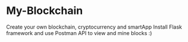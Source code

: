# My-Blockchain
Create your own blockchain, cryptocurrency and smartApp
Install Flask framework and use Postman API to view and mine blocks :)
